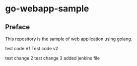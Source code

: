 # go-webapp-sample



## Preface
This repository is the sample of web application using golang.

test code V1
Test code v2

test change 2
test change 3
added jenkins file

